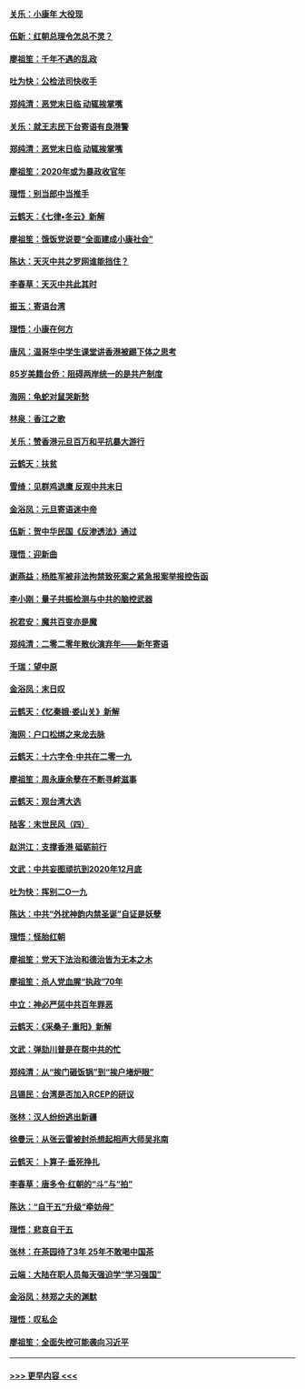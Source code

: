 #### [关乐：小康年 大役现](../pages/nsc993/n11774213.md?t=01080022) 
#### [伍新：红朝总理令怎总不灵？](../pages/nsc993/n11770813.md?t=01080022) 
#### [廖祖笙：千年不遇的乱政](../pages/nsc993/n11770373.md?t=01080022) 
#### [吐为快：公检法司快收手](../pages/nsc993/n11770359.md?t=01080022) 
#### [郑纯清：恶党末日临 动辄挨掌嘴](../pages/nsc993/n11769912.md?t=01080022) 
#### [关乐：就王志民下台寄语有良港警](../pages/nsc993/n11769903.md?t=01080022) 
#### [郑纯清：恶党末日临 动辄挨掌嘴](../pages/nsc993/n11769356.md?t=01080022) 
#### [廖祖笙：2020年或为暴政收官年](../pages/nsc993/n11768216.md?t=01080022) 
#### [理悟：别当郎中当推手](../pages/nsc993/n11768243.md?t=01080022) 
#### [云鹤天：《七律▪冬云》新解](../pages/nsc993/n11768204.md?t=01080022) 
#### [廖祖笙：饿饭党说要“全面建成小康社会”](../pages/nsc993/n11767482.md?t=01080022) 
#### [陈达：天灭中共之罗网谁能挡住？](../pages/nsc993/n11767465.md?t=01080022) 
#### [李春草：天灭中共此其时](../pages/nsc993/n11767452.md?t=01080022) 
#### [振玉：寄语台湾](../pages/nsc993/n11767432.md?t=01080022) 
#### [理悟：小康在何方](../pages/nsc993/n11767394.md?t=01080022) 
#### [唐风：温哥华中学生课堂讲香港被踢下体之思考](../pages/nsc993/n11766848.md?t=01080022) 
#### [85岁美籍台侨：阻碍两岸统一的是共产制度](../pages/nsc993/n11765043.md?t=01080022) 
#### [海网：龟蛇对鼠哭新愁](../pages/nsc993/n11764895.md?t=01080022) 
#### [林泉：香江之歌](../pages/nsc993/n11764415.md?t=01080022) 
#### [关乐：赞香港元旦百万和平抗暴大游行](../pages/nsc993/n11764382.md?t=01080022) 
#### [云鹤天：扶贫](../pages/nsc993/n11764245.md?t=01080022) 
#### [雪绮：见群鸡退鹰  反观中共末日](../pages/nsc993/n11762112.md?t=01080022) 
#### [金浴凤：元旦寄语迷中帝](../pages/nsc993/n11761788.md?t=01080022) 
#### [伍新：贺中华民国《反渗透法》通过](../pages/nsc993/n11761994.md?t=01080022) 
#### [理悟：迎新曲](../pages/nsc993/n11761152.md?t=01080022) 
#### [谢燕益：杨胜军被非法拘禁致死案之紧急报案举报控告函](../pages/nsc993/n11756134.md?t=01080022) 
#### [李小刚：量子共振检测与中共的脑控武器](../pages/nsc993/n11754518.md?t=01080022) 
#### [祝君安：魔共百变亦是魔](../pages/nsc993/n11754469.md?t=01080022) 
#### [郑纯清：二零二零年散伙演弃年——新年寄语](../pages/nsc993/n11754195.md?t=01080022) 
#### [千瑞：望中原](../pages/nsc993/n11754159.md?t=01080022) 
#### [金浴凤：末日叹](../pages/nsc993/n11752359.md?t=01080022) 
#### [云鹤天：《忆秦娥‧娄山关》新解](../pages/nsc993/n11752348.md?t=01080022) 
#### [海网：户口松绑之来龙去脉](../pages/nsc993/n11752328.md?t=01080022) 
#### [云鹤天：十六字令‧中共在二零一九](../pages/nsc993/n11752305.md?t=01080022) 
#### [廖祖笙：周永康余孽在不断寻衅滋事](../pages/nsc993/n11751013.md?t=01080022) 
#### [云鹤天：观台湾大选](../pages/nsc993/n11751007.md?t=01080022) 
#### [陆客：末世民风（四）](../pages/nsc993/n11749203.md?t=01080022) 
#### [赵洪江：支撑香港 砥砺前行](../pages/nsc993/n11748482.md?t=01080022) 
#### [文武：中共妄图顽抗到2020年12月底](../pages/nsc993/n11748446.md?t=01080022) 
#### [吐为快：挥别二O一九](../pages/nsc993/n11748411.md?t=01080022) 
#### [陈达：中共“外扰神韵内禁圣诞”自证是妖孽](../pages/nsc993/n11748226.md?t=01080022) 
#### [理悟：怪胎红朝](../pages/nsc993/n11748206.md?t=01080022) 
#### [廖祖笙：党天下法治和德治皆为无本之木](../pages/nsc993/n11748135.md?t=01080022) 
#### [廖祖笙：杀人党血腥“执政”70年](../pages/nsc993/n11745144.md?t=01080022) 
#### [中立：神必严惩中共百年罪恶](../pages/nsc993/n11744970.md?t=01080022) 
#### [云鹤天：《采桑子‧重阳》新解](../pages/nsc993/n11744948.md?t=01080022) 
#### [文武：弹劾川普是在帮中共的忙](../pages/nsc993/n11744758.md?t=01080022) 
#### [郑纯清：从“挨门砸饭锅”到“挨户堵炉眼”](../pages/nsc993/n11744745.md?t=01080022) 
#### [吕锡民：台湾是否加入RCEP的研议](../pages/nsc993/n11744701.md?t=01080022) 
#### [张林：汉人纷纷逃出新疆](../pages/nsc993/n11743530.md?t=01080022) 
#### [徐曼沅：从张云雷被封杀想起相声大师吴兆南](../pages/nsc993/n11741816.md?t=01080022) 
#### [云鹤天：卜算子‧垂死挣扎](../pages/nsc993/n11739956.md?t=01080022) 
#### [李春草：唐多令‧红朝的“斗”与“拍”](../pages/nsc993/n11739830.md?t=01080022) 
#### [陈达：“自干五”升级“牵妨母”](../pages/nsc993/n11739724.md?t=01080022) 
#### [理悟：悲哀自干五](../pages/nsc993/n11739547.md?t=01080022) 
#### [张林：在茶园待了3年 25年不敢喝中国茶](../pages/nsc993/n11739240.md?t=01080022) 
#### [云端：大陆在职人员每天强迫学“学习强国”](../pages/nsc993/n11738735.md?t=01080022) 
#### [金浴凤：林郑之夫的渊默](../pages/nsc993/n11737735.md?t=01080022) 
#### [理悟：叹私企](../pages/nsc993/n11737715.md?t=01080022) 
#### [廖祖笙：全面失控可能袭向习近平](../pages/nsc993/n11737704.md?t=01080022) 

----
#### [ >>> 更早内容 <<< ](../indexes/nsc993-earlier.md)
